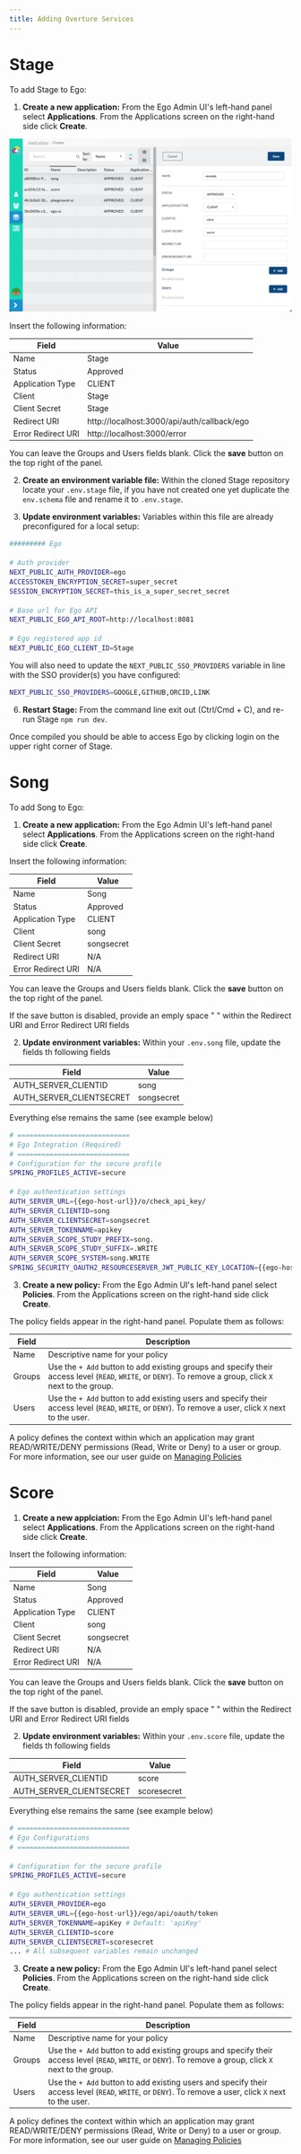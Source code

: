 ```yaml
---
title: Adding Overture Services
---
```


# Stage

To add Stage to Ego:

1. **Create a new application:** From the Ego Admin UI's left-hand panel select **Applications**. From the Applications screen on the right-hand side click **Create**.

![Entity](../assets/exampleappcreation.png 'Ego-UI creating a new application')

Insert the following information:

| Field              | Value                                       |
| ------------------ | ------------------------------------------- |
| Name               | Stage                                       |
| Status             | Approved                                    |
| Application Type   | CLIENT                                      |
| Client             | Stage                                       |
| Client Secret      | Stage                                       |
| Redirect URI       | http://localhost:3000/api/auth/callback/ego |
| Error Redirect URI | http://localhost:3000/error                 |

You can leave the Groups and Users fields blank. Click the **save** button on the top right of the panel.

2.  **Create an environment variable file:** Within the cloned Stage repository locate your `.env.stage` file, if you have not created one yet duplicate the `env.schema` file and rename it to `.env.stage`.

3.  **Update environment variables:** Variables within this file are already preconfigured for a local setup:

```bash
######### Ego

# Auth provider
NEXT_PUBLIC_AUTH_PROVIDER=ego
ACCESSTOKEN_ENCRYPTION_SECRET=super_secret
SESSION_ENCRYPTION_SECRET=this_is_a_super_secret_secret

# Base url for Ego API
NEXT_PUBLIC_EGO_API_ROOT=http://localhost:8081

# Ego registered app id
NEXT_PUBLIC_EGO_CLIENT_ID=Stage
```

You will also need to update the `NEXT_PUBLIC_SSO_PROVIDERS` variable in line with the SSO provider(s) you have configured:

```bash
NEXT_PUBLIC_SSO_PROVIDERS=GOOGLE,GITHUB,ORCID,LINK
```

6. **Restart Stage:** From the command line exit out (Ctrl/Cmd + C), and re-run Stage `npm run dev`.

Once compiled you should be able to access Ego by clicking login on the upper right corner of Stage.

# Song

To add Song to Ego:

1. **Create a new application:** From the Ego Admin UI's left-hand panel select **Applications**. From the Applications screen on the right-hand side click **Create**.

Insert the following information:

| Field              | Value      |
| ------------------ | ---------- |
| Name               | Song       |
| Status             | Approved   |
| Application Type   | CLIENT     |
| Client             | song       |
| Client Secret      | songsecret |
| Redirect URI       | N/A        |
| Error Redirect URI | N/A        |

You can leave the Groups and Users fields blank. Click the **save** button on the top right of the panel.

<Warning>If the save button is disabled, provide an emply space " " within the Redirect URI and Error Redirect URI fields</Warning>

2.  **Update environment variables:** Within your `.env.song` file, update the fields th following fields

| Field                    | Value      |
| ------------------------ | ---------- |
| AUTH_SERVER_CLIENTID     | song       |
| AUTH_SERVER_CLIENTSECRET | songsecret |

Everything else remains the same (see example below)

```bash
# ============================
# Ego Integration (Required)
# ============================
# Configuration for the secure profile
SPRING_PROFILES_ACTIVE=secure

# Ego authentication settings
AUTH_SERVER_URL={{ego-host-url}}/o/check_api_key/
AUTH_SERVER_CLIENTID=song
AUTH_SERVER_CLIENTSECRET=songsecret
AUTH_SERVER_TOKENNAME=apikey
AUTH_SERVER_SCOPE_STUDY_PREFIX=song.
AUTH_SERVER_SCOPE_STUDY_SUFFIX=.WRITE
AUTH_SERVER_SCOPE_SYSTEM=song.WRITE
SPRING_SECURITY_OAUTH2_RESOURCESERVER_JWT_PUBLIC_KEY_LOCATION={{ego-host-url}}/oauth/token/public_key
```

3. **Create a new policy:** From the Ego Admin UI's left-hand panel select **Policies**. From the Applications screen on the right-hand side click **Create**.

The policy fields appear in the right-hand panel. Populate them as follows:

| Field  | Description                                                                                                                                                |
| ------ | ---------------------------------------------------------------------------------------------------------------------------------------------------------- |
| Name   | Descriptive name for your policy                                                                                                                           |
| Groups | Use the `+ Add` button to add existing groups and specify their access level (`READ`, `WRITE`, or `DENY`). To remove a group, click `X` next to the group. |
| Users  | Use the `+ Add` button to add existing users and specify their access level (`READ`, `WRITE`, or `DENY`). To remove a user, click `X` next to the user.    |

<Note title="What is a Policy?">A policy defines the context within which an application may grant READ/WRITE/DENY permissions (Read, Write or Deny) to a user or group. For more information, see our user guide on [Managing Policies](/ego/user-guide/admin-ui/policies/) </Note>

# Score

1. **Create a new applciation:** From the Ego Admin UI's left-hand panel select **Applications**. From the Applications screen on the right-hand side click **Create**.

Insert the following information:

| Field              | Value      |
| ------------------ | ---------- |
| Name               | Song       |
| Status             | Approved   |
| Application Type   | CLIENT     |
| Client             | song       |
| Client Secret      | songsecret |
| Redirect URI       | N/A        |
| Error Redirect URI | N/A        |

You can leave the Groups and Users fields blank. Click the **save** button on the top right of the panel.

<Warning>If the save button is disabled, provide an emply space " " within the Redirect URI and Error Redirect URI fields</Warning>

2.  **Update environment variables:** Within your `.env.score` file, update the fields th following fields

| Field                    | Value       |
| ------------------------ | ----------- |
| AUTH_SERVER_CLIENTID     | score       |
| AUTH_SERVER_CLIENTSECRET | scoresecret |

Everything else remains the same (see example below)

```bash
# ============================
# Ego Configurations
# ============================

# Configuration for the secure profile
SPRING_PROFILES_ACTIVE=secure

# Ego authentication settings
AUTH_SERVER_PROVIDER=ego
AUTH_SERVER_URL={{ego-host-url}}/ego/api/oauth/token
AUTH_SERVER_TOKENNAME=apiKey # Default: 'apiKey'
AUTH_SERVER_CLIENTID=score
AUTH_SERVER_CLIENTSECRET=scoresecret
... # All subsequent variables remain unchanged
```

3. **Create a new policy:** From the Ego Admin UI's left-hand panel select **Policies**. From the Applications screen on the right-hand side click **Create**.

The policy fields appear in the right-hand panel. Populate them as follows:

| Field  | Description                                                                                                                                                |
| ------ | ---------------------------------------------------------------------------------------------------------------------------------------------------------- |
| Name   | Descriptive name for your policy                                                                                                                           |
| Groups | Use the `+ Add` button to add existing groups and specify their access level (`READ`, `WRITE`, or `DENY`). To remove a group, click `X` next to the group. |
| Users  | Use the `+ Add` button to add existing users and specify their access level (`READ`, `WRITE`, or `DENY`). To remove a user, click `X` next to the user.    |

<Note title="What is a Policy?">A policy defines the context within which an application may grant READ/WRITE/DENY permissions (Read, Write or Deny) to a user or group. For more information, see our user guide on [Managing Policies](/ego/user-guide/admin-ui/policies/) </Note>
